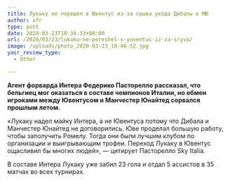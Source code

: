 ```yaml
---
title: Лукаку не перешел в Ювентус из-за срыва ухода Дибалы в МЮ
author: xfr
type: post
date: 2020-03-23T18:34:33+00:00
url: /2020/03/23/lukaku-ne-pereshel-v-yuventus-iz-za-sryva/
image: /uploads/photo_2020-03-23_18-46-52.jpg
yasr_review_type:
  - Other

---
```

**Агент форварда Интера Федерико Пасторелло рассказал, что бельгиец мог оказаться в составе чемпионов Италии, но обмен игроками между Ювентусом и Манчестер Юнайтед сорвался прошлым летом.**

«Лукаку надел майку Интера, а не Ювентуса потому что Дибала и Манчестер Юнайтед не договорились. Юве проделал большую работу, чтобы заполучить Ромелу. Тогда они были лучшим клубом по организации и выигрывающим трофеи. Переход Лукаку в Ювентус ощасливил бы многих людей», &#8212; цитирует Пасторелло Sky Italia.

В составе Интера Лукаку уже забил 23 гола и отдал 5 ассистов в 35 матчах во всех турнирах.